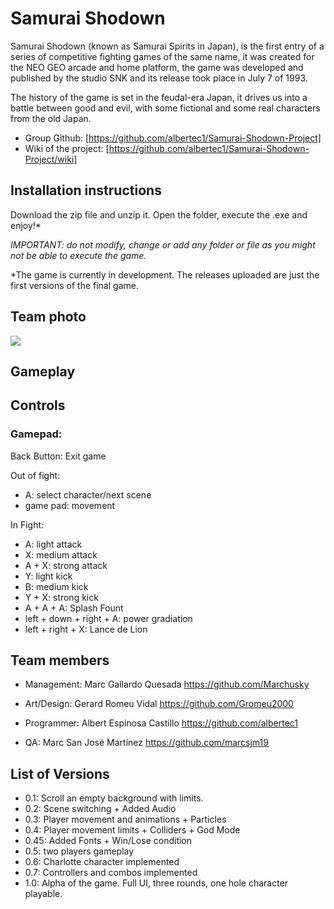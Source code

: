 # Samurai Shodown

Samurai Shodown (known as Samurai Spirits in Japan), 
is the first entry of a series of competitive fighting 
games of the same name, it was created for the NEO GEO 
arcade and home platform, the game was developed and 
published by the studio SNK and its release took place 
in July 7 of 1993.

The history of the game is set in the feudal-era Japan, 
it drives us into a battle between good and evil, with 
some fictional and some real characters from the old Japan.

- Group Github: [https://github.com/albertec1/Samurai-Shodown-Project]
- Wiki of the project: [https://github.com/albertec1/Samurai-Shodown-Project/wiki]

## Installation instructions

Download the zip file and unzip it. Open the folder, execute the .exe and enjoy!*

_IMPORTANT: do not modify, change or add any folder or file as you might not be able to execute the game._

*The game is currently in development. The releases uploaded are just the first versions of the final game.

## Team photo

![](https://github.com/albertec1/Samurai-Shodown-Project/blob/master/General/Group%20Photo.jpeg)

## Gameplay



## Controls

### Gamepad:

Back Button: Exit game

Out of fight:
- A: select character/next scene
- game pad: movement

In Fight:
- A: light attack
- X: medium attack
- A + X: strong attack
- Y: light kick
- B: medium kick
- Y + X: strong kick
- A + A + A: Splash Fount
- left + down + right + A: power gradiation
- left + right + X: Lance de Lion

## Team members

- Management: Marc Gallardo Quesada https://github.com/Marchusky

- Art/Design: Gerard Romeu Vidal https://github.com/Gromeu2000

- Programmer: Albert Espinosa Castillo https://github.com/albertec1

- QA: Marc San José Martínez https://github.com/marcsjm19

## List of Versions

- 0.1: Scroll an empty background with limits.
- 0.2: Scene switching + Added Audio
- 0.3: Player movement and animations + Particles 
- 0.4: Player movement limits + Colliders + God Mode
- 0.45: Added Fonts + Win/Lose condition
- 0.5: two players gameplay
- 0.6: Charlotte character implemented
- 0.7: Controllers and combos implemented
- 1.0: Alpha of the game. Full UI, three rounds, one hole character playable.
